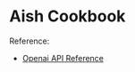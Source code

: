 # Aish Cookbook


Reference:

- [Openai API Reference](https://platform.openai.com/docs/api-reference)







